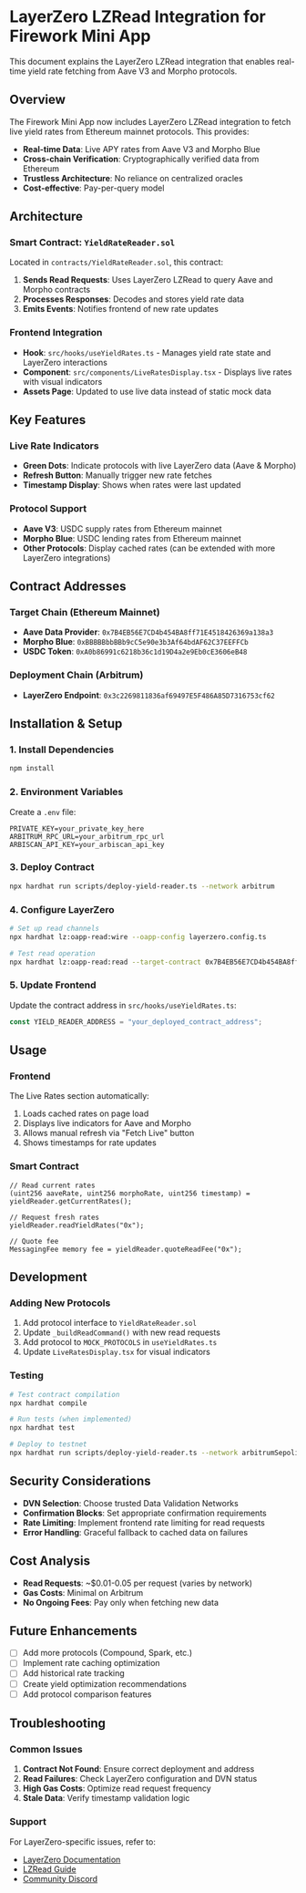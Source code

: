 # LayerZero LZRead Integration for Firework Mini App

This document explains the LayerZero LZRead integration that enables real-time yield rate fetching from Aave V3 and Morpho protocols.

## Overview

The Firework Mini App now includes LayerZero LZRead integration to fetch live yield rates from Ethereum mainnet protocols. This provides:

- **Real-time Data**: Live APY rates from Aave V3 and Morpho Blue
- **Cross-chain Verification**: Cryptographically verified data from Ethereum
- **Trustless Architecture**: No reliance on centralized oracles
- **Cost-effective**: Pay-per-query model

## Architecture

### Smart Contract: `YieldRateReader.sol`

Located in `contracts/YieldRateReader.sol`, this contract:

1. **Sends Read Requests**: Uses LayerZero LZRead to query Aave and Morpho contracts
2. **Processes Responses**: Decodes and stores yield rate data
3. **Emits Events**: Notifies frontend of new rate updates

### Frontend Integration

- **Hook**: `src/hooks/useYieldRates.ts` - Manages yield rate state and LayerZero interactions
- **Component**: `src/components/LiveRatesDisplay.tsx` - Displays live rates with visual indicators
- **Assets Page**: Updated to use live data instead of static mock data

## Key Features

### Live Rate Indicators
- **Green Dots**: Indicate protocols with live LayerZero data (Aave & Morpho)
- **Refresh Button**: Manually trigger new rate fetches
- **Timestamp Display**: Shows when rates were last updated

### Protocol Support
- **Aave V3**: USDC supply rates from Ethereum mainnet
- **Morpho Blue**: USDC lending rates from Ethereum mainnet
- **Other Protocols**: Display cached rates (can be extended with more LayerZero integrations)

## Contract Addresses

### Target Chain (Ethereum Mainnet)
- **Aave Data Provider**: `0x7B4EB56E7CD4b454BA8ff71E4518426369a138a3`
- **Morpho Blue**: `0xBBBBBbbBBb9cC5e90e3b3Af64bdAF62C37EEFFCb`
- **USDC Token**: `0xA0b86991c6218b36c1d19D4a2e9Eb0cE3606eB48`

### Deployment Chain (Arbitrum)
- **LayerZero Endpoint**: `0x3c2269811836af69497E5F486A85D7316753cf62`

## Installation & Setup

### 1. Install Dependencies
```bash
npm install
```

### 2. Environment Variables
Create a `.env` file:
```env
PRIVATE_KEY=your_private_key_here
ARBITRUM_RPC_URL=your_arbitrum_rpc_url
ARBISCAN_API_KEY=your_arbiscan_api_key
```

### 3. Deploy Contract
```bash
npx hardhat run scripts/deploy-yield-reader.ts --network arbitrum
```

### 4. Configure LayerZero
```bash
# Set up read channels
npx hardhat lz:oapp-read:wire --oapp-config layerzero.config.ts

# Test read operation
npx hardhat lz:oapp-read:read --target-contract 0x7B4EB56E7CD4b454BA8ff71E4518426369a138a3 --target-eid 30101
```

### 5. Update Frontend
Update the contract address in `src/hooks/useYieldRates.ts`:
```typescript
const YIELD_READER_ADDRESS = "your_deployed_contract_address";
```

## Usage

### Frontend
The Live Rates section automatically:
1. Loads cached rates on page load
2. Displays live indicators for Aave and Morpho
3. Allows manual refresh via "Fetch Live" button
4. Shows timestamps for rate updates

### Smart Contract
```solidity
// Read current rates
(uint256 aaveRate, uint256 morphoRate, uint256 timestamp) = yieldReader.getCurrentRates();

// Request fresh rates
yieldReader.readYieldRates("0x");

// Quote fee
MessagingFee memory fee = yieldReader.quoteReadFee("0x");
```

## Development

### Adding New Protocols
1. Add protocol interface to `YieldRateReader.sol`
2. Update `_buildReadCommand()` with new read requests
3. Add protocol to `MOCK_PROTOCOLS` in `useYieldRates.ts`
4. Update `LiveRatesDisplay.tsx` for visual indicators

### Testing
```bash
# Test contract compilation
npx hardhat compile

# Run tests (when implemented)
npx hardhat test

# Deploy to testnet
npx hardhat run scripts/deploy-yield-reader.ts --network arbitrumSepolia
```

## Security Considerations

- **DVN Selection**: Choose trusted Data Validation Networks
- **Confirmation Blocks**: Set appropriate confirmation requirements
- **Rate Limiting**: Implement frontend rate limiting for read requests
- **Error Handling**: Graceful fallback to cached data on failures

## Cost Analysis

- **Read Requests**: ~$0.01-0.05 per request (varies by network)
- **Gas Costs**: Minimal on Arbitrum
- **No Ongoing Fees**: Pay only when fetching new data

## Future Enhancements

- [ ] Add more protocols (Compound, Spark, etc.)
- [ ] Implement rate caching optimization
- [ ] Add historical rate tracking
- [ ] Create yield optimization recommendations
- [ ] Add protocol comparison features

## Troubleshooting

### Common Issues
1. **Contract Not Found**: Ensure correct deployment and address
2. **Read Failures**: Check LayerZero configuration and DVN status
3. **High Gas Costs**: Optimize read request frequency
4. **Stale Data**: Verify timestamp validation logic

### Support
For LayerZero-specific issues, refer to:
- [LayerZero Documentation](https://docs.layerzero.network/)
- [LZRead Guide](https://docs.layerzero.network/developers/evm/lzread)
- [Community Discord](https://discord.gg/layerzero) 